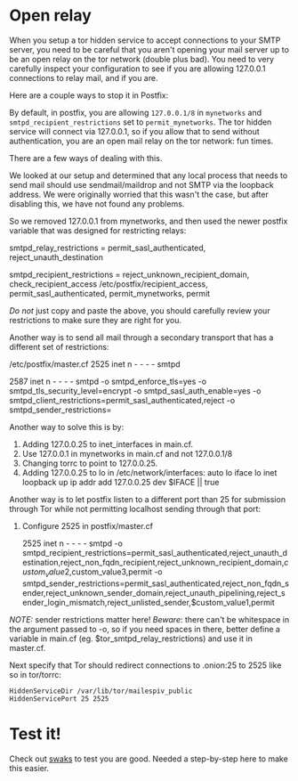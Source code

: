 # Open relay

When you setup a tor hidden service to accept connections to your SMTP server, you need to be careful that you aren't opening your mail server up to be an open relay on the tor network (double plus bad).  You need to very carefully inspect your configuration to see if you are allowing 127.0.0.1 connections to relay mail, and if you are.

Here are a couple ways to stop it in Postfix:

By default, in postfix, you are allowing `127.0.0.1/8` in `mynetworks` and `smtpd_recipient_restrictions` set to `permit_mynetworks`. The tor hidden service will connect via 127.0.0.1, so if you allow that to send without authentication, you are an open mail relay on the tor network: fun times.

There are a few ways of dealing with this. 

We looked at our setup and determined that any local process that needs to send mail should use sendmail/maildrop and not SMTP via the loopback address. We were originally worried that this wasn't the case, but after disabling this, we have not found any problems.

So we removed 127.0.0.1 from mynetworks, and then used the newer postfix variable that was designed for restricting relays:

smtpd_relay_restrictions = permit_sasl_authenticated,
        reject_unauth_destination

smtpd_recipient_restrictions =
        reject_unknown_recipient_domain,
        check_recipient_access /etc/postfix/recipient_access,
        permit_sasl_authenticated,
        permit_mynetworks,
        permit

*Do not* just copy and paste the above, you should carefully review your restrictions to make sure they are right for you.

Another way is to send all mail through a secondary transport that has a different set of restrictions:

/etc/postfix/master.cf
2525      inet  n       -       -       -       -       smtpd

2587 inet n - - - - smtpd
        -o smtpd_enforce_tls=yes
        -o smtpd_tls_security_level=encrypt
        -o smtpd_sasl_auth_enable=yes
        -o smtpd_client_restrictions=permit_sasl_authenticated,reject
        -o smtpd_sender_restrictions=


Another way to solve this is by:

1. Adding 127.0.0.25 to inet_interfaces in main.cf.
2. Use 127.0.0.1 in mynetworks in main.cf and not 127.0.0.1/8
3. Changing torrc to point to 127.0.0.25.
4. Adding 127.0.0.25 to lo in /etc/network/interfaces:
   auto lo
   iface lo inet loopback
     up ip addr add 127.0.0.25 dev $IFACE || true

Another way is to let postfix listen to a different port than 25 for submission through Tor while not permitting localhost sending through that port: 

1. Configure 2525 in postfix/master.cf

    2525      inet  n       -       -       -       -       smtpd
        -o smtpd_recipient_restrictions=permit_sasl_authenticated,reject_unauth_destination,reject_non_fqdn_recipient,reject_unknown_recipient_domain,$custom_value2,$custom_value3,permit
        -o smtpd_sender_restrictions=permit_sasl_authenticated,reject_non_fqdn_sender,reject_unknown_sender_domain,reject_unauth_pipelining,reject_sender_login_mismatch,reject_unlisted_sender,$custom_value1,permit

*NOTE:* sender restrictions matter here! *Beware*: there can't be whitespace in the argument passed to -o, so if you need spaces in there, better define a variable in main.cf (eg. $tor_smtpd_relay_restrictions) and use it in master.cf. 

Next specify that Tor should redirect connections to .onion:25 to 2525 like so in tor/torrc:

    HiddenServiceDir /var/lib/tor/mailespiv_public
    HiddenServicePort 25 2525


# Test it!

Check out [swaks](http://www.jetmore.org/john/code/swaks/) to test you are good. Needed a step-by-step here to make this easier.
